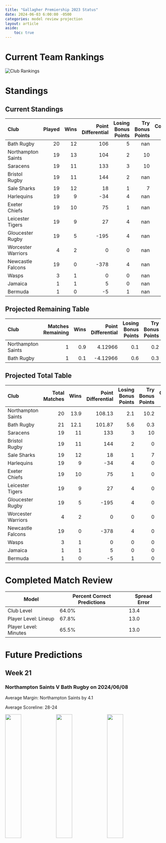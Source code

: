 ```yaml
---  
title: "Gallagher Premiership 2023 Status"  
date: 2024-06-03 6:00:00 -0500  
categories: model review projection  
layout: article  
aside:  
    toc: true  
---
```

# Current Team Rankings


![Club Rankings](plots/rankings_Gallagher-Premiership-2023.png)
# Standings

## Current Standings


| Club               |   Played |   Wins |   Point Differential |   Losing Bonus Points |   Try Bonus Points |   Competition Points |
|:-------------------|---------:|-------:|---------------------:|----------------------:|-------------------:|---------------------:|
| Bath Rugby         |       20 |     12 |                  106 |                     5 |                nan |                   66 |
| Northampton Saints |       19 |     13 |                  104 |                     2 |                 10 |                   64 |
| Saracens           |       19 |     11 |                  133 |                     3 |                 10 |                   57 |
| Bristol Rugby      |       19 |     11 |                  144 |                     2 |                nan |                   56 |
| Sale Sharks        |       19 |     12 |                   18 |                     1 |                  7 |                   56 |
| Harlequins         |       19 |      9 |                  -34 |                     4 |                nan |                   53 |
| Exeter Chiefs      |       19 |     10 |                   75 |                     1 |                nan |                   52 |
| Leicester Tigers   |       19 |      9 |                   27 |                     4 |                nan |                   47 |
| Gloucester Rugby   |       19 |      5 |                 -195 |                     4 |                nan |                   34 |
| Worcester Warriors |        4 |      2 |                    0 |                     0 |                nan |                    8 |
| Newcastle Falcons  |       19 |      0 |                 -378 |                     4 |                nan |                    7 |
| Wasps              |        3 |      1 |                    0 |                     0 |                nan |                    6 |
| Jamaica            |        1 |      1 |                    5 |                     0 |                nan |                    4 |
| Bermuda            |        1 |      0 |                   -5 |                     1 |                nan |                    1 |



## Projected Remaining Table


| Club               |   Matches Remaining |   Wins |   Point Differential |   Losing Bonus Points |   Try Bonus Points |   Competition Points |
|:-------------------|--------------------:|-------:|---------------------:|----------------------:|-------------------:|---------------------:|
| Northampton Saints |                   1 |    0.9 |              4.12966 |                   0.1 |                0.2 |                  3.8 |
| Bath Rugby         |                   1 |    0.1 |             -4.12966 |                   0.6 |                0.3 |                  1.4 |



## Projected Total Table


| Club               |   Total Matches |   Wins |   Point Differential |   Losing Bonus Points |   Try Bonus Points |   Competition Points |
|:-------------------|----------------:|-------:|---------------------:|----------------------:|-------------------:|---------------------:|
| Northampton Saints |              20 |   13.9 |               108.13 |                   2.1 |               10.2 |                 67.8 |
| Bath Rugby         |              21 |   12.1 |               101.87 |                   5.6 |                0.3 |                 67.4 |
| Saracens           |              19 |   11   |               133    |                   3   |               10   |                 57   |
| Bristol Rugby      |              19 |   11   |               144    |                   2   |                0   |                 56   |
| Sale Sharks        |              19 |   12   |                18    |                   1   |                7   |                 56   |
| Harlequins         |              19 |    9   |               -34    |                   4   |                0   |                 53   |
| Exeter Chiefs      |              19 |   10   |                75    |                   1   |                0   |                 52   |
| Leicester Tigers   |              19 |    9   |                27    |                   4   |                0   |                 47   |
| Gloucester Rugby   |              19 |    5   |              -195    |                   4   |                0   |                 34   |
| Worcester Warriors |               4 |    2   |                 0    |                   0   |                0   |                  8   |
| Newcastle Falcons  |              19 |    0   |              -378    |                   4   |                0   |                  7   |
| Wasps              |               3 |    1   |                 0    |                   0   |                0   |                  6   |
| Jamaica            |               1 |    1   |                 5    |                   0   |                0   |                  4   |
| Bermuda            |               1 |    0   |                -5    |                   1   |                0   |                  1   |



# Completed Match Review


| Model | Percent Correct Predictions | Spread Error |
| ------ | ------ | ------ |
| Club Level | 64.0% | 13.4 |
| Player Level: Lineup | 67.8% | 13.0 |
| Player Level: Minutes | 65.5% | 13.0 |


# Future Predictions

## Week 21

### Northampton Saints V Bath Rugby on 2024/06/08


Average Margin: Northampton Saints by 4.1

Average Scoreline: 28-24

<p float="left">
<img src="plots/performances_2024-06-08-NorthamptonSaints_V_BathRugby.png" width="32%" />
<img src="plots/resultbar_2024-06-08-NorthamptonSaints_V_BathRugby.png" width="32%" />
<img src="plots/spreads_2024-06-08-NorthamptonSaints_V_BathRugby.png" width="32%" />
</p>
